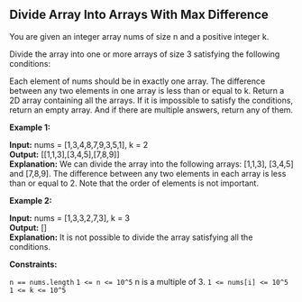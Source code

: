 ## Divide Array Into Arrays With Max Difference

You are given an integer array nums of size n and a positive integer k.

Divide the array into one or more arrays of size 3 satisfying the following conditions:

Each element of nums should be in exactly one array.
The difference between any two elements in one array is less than or equal to k.
Return a 2D array containing all the arrays. If it is impossible to satisfy the conditions, return an empty array. And if there are multiple answers, return any of them.

 

**Example 1:**

**Input:** nums = [1,3,4,8,7,9,3,5,1], k = 2 <br>
**Output:** [[1,1,3],[3,4,5],[7,8,9]]        <br>
**Explanation:** We can divide the array into the following arrays: [1,1,3], [3,4,5] and [7,8,9].
The difference between any two elements in each array is less than or equal to 2.
Note that the order of elements is not important.

**Example 2:**

**Input:** nums = [1,3,3,2,7,3], k = 3   <br>
**Output:** []                           <br>
**Explanation:** It is not possible to divide the array satisfying all the conditions.
 

**Constraints:**

```n == nums.length```
```1 <= n <= 10^5```
n is a multiple of 3.
```1 <= nums[i] <= 10^5```
```1 <= k <= 10^5```